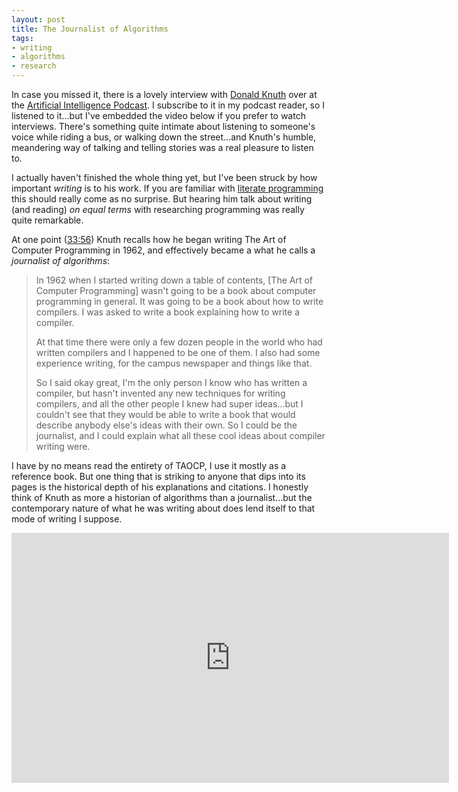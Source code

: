 ```yaml
---
layout: post
title: The Journalist of Algorithms
tags:
- writing
- algorithms
- research
---
```


In case you missed it, there is a lovely interview with [Donald Knuth] over at
the [Artificial Intelligence Podcast]. I subscribe to it in my podcast reader, so
I listened to it...but I've embedded the video below if you prefer to watch
interviews. There's something quite intimate about listening to someone's voice
while riding a bus, or walking down the street...and Knuth's humble, meandering
way of talking and telling stories was a real pleasure to listen to.

I actually haven't finished the whole thing yet, but I've been struck by how
important *writing* is to his work. If you are familiar with [literate
programming] this should really come as no surprise. But hearing him talk about
writing (and reading) *on equal terms* with researching programming was really
quite remarkable.

At one point ([33:56](https://youtu.be/2BdBfsXbST8?t=2036)) Knuth recalls how he
began writing The Art of Computer Programming in 1962, and effectively became a
what he calls a *journalist of algorithms*:

> In 1962 when I started writing down a table of contents, [The Art of
> Computer Programming] wasn't going to be a book about computer programming in
> general. It was going to be a book about how to write compilers. I was asked
> to write a book explaining how to write a compiler.
>
> At that time there were only a few dozen people in the world who had written
> compilers and I happened to be one of them.  I also had some experience
> writing, for the campus newspaper and things like that.
>
> So I said okay great, I'm the only person I know who has written a compiler, but
> hasn't invented any new techniques for writing compilers, and all the other
> people I knew had super ideas...but I couldn't see that they would be able to
> write a book that would describe anybody else's ideas with their own. So I
> could be the journalist, and I could explain what all these cool ideas about
> compiler writing were.

I have by no means read the entirety of TAOCP, I use it mostly as a reference
book. But one thing that is striking to anyone that dips into its pages is the
historical depth of his explanations and citations. I honestly think of Knuth as
more a historian of algorithms than a journalist...but the contemporary nature
of what he was writing about does lend itself to that mode of writing I suppose.
 
<iframe width="700" height="400" src="https://www.youtube.com/embed/2BdBfsXbST8"
frameborder="0" allow="accelerometer; autoplay; encrypted-media; gyroscope;
picture-in-picture" allowfullscreen></iframe>

[literate programming]: https://en.wikipedia.org/wiki/Literate_programming
[Donald Knuth]: https://en.wikipedia.org/wiki/Donald_Knuth
[Artificial Intelligence Podcast]: https://lexfridman.com/ai/

